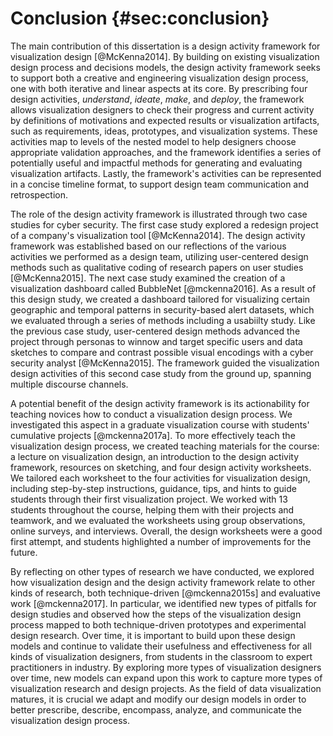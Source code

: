 # Conclusion {#sec:conclusion}

The main contribution of this dissertation is a design activity framework for
visualization design [@McKenna2014]. By building on existing visualization
design process and decisions models, the design activity framework seeks to
support both a creative and engineering visualization design process, one with
both iterative and linear aspects at its core. By prescribing four
design activities, _understand_, _ideate_, _make_, and _deploy_, the framework
allows visualization designers to check their progress and current activity by
definitions of motivations and expected results or visualization artifacts, such
as requirements, ideas, prototypes, and visualization systems. These activities
map to levels of the nested model to help designers choose appropriate validation
approaches, and the framework identifies a series of potentially useful and
impactful methods for generating and evaluating visualization artifacts. Lastly,
the framework's activities can be represented in a concise timeline format, to
support design team communication and retrospection.


The role of the design activity framework is illustrated through two case
studies for cyber security. The first case study explored a redesign project of
a company's visualization tool [@McKenna2014]. The design activity framework was
established based on our reflections of the various activities we performed as a
design team, utilizing user-centered design methods such as qualitative coding
of research papers on user studies [@McKenna2015]. The next case study examined
the creation of a visualization dashboard called BubbleNet [@mckenna2016]. As a
result of this design study, we created a dashboard tailored for visualizing
certain geographic and temporal patterns in security-based alert datasets, which
we evaluated through a series of methods including a usabiilty study. Like the
previous case study, user-centered design methods advanced the project through
personas to winnow and target specific users and data sketches to compare and
contrast possible visual encodings with a cyber security analyst [@McKenna2015].
The framework guided the visualization design activities of this second case
study from the ground up, spanning multiple discourse channels.


A potential benefit of the design activity framework is its actionability for
teaching novices how to conduct a visualization design process. We investigated
this aspect in a graduate visualization course with students' cumulative
projects [@mckenna2017a]. To more effectively teach the visualization design
process, we created teaching materials for the course: a lecture on
visualization design, an introduction to the design activity framework,
resources on sketching, and four design activity worksheets. We tailored each
worksheet to the four activities for visualization design, including
step-by-step instructions, guidance, tips, and hints to guide students through
their first visualization project. We worked with 13 students throughout the
course, helping them with their projects and teamwork, and we evaluated the
worksheets using group observations, online surveys, and interviews. Overall,
the design worksheets were a good first attempt, and students highlighted a
number of improvements for the future.


By reflecting on other types of research we have conducted, we explored how
visualization design and the design activity framework relate to other kinds of
research, both technique-driven [@mckenna2015s] and evaluative work
[@mckenna2017]. In particular, we identified new types of pitfalls for design
studies and observed how the steps of the visualization design process mapped to
both technique-driven prototypes and experimental design research. Over time, it
is important to build upon these design models and continue to validate their
usefulness and effectiveness for all kinds of visualization designers, from
students in the classroom to expert practitioners in industry. By exploring more
types of visualization designers over time, new models can expand upon this work
to capture more types of visualization research and design projects. As the
field of data visualization matures, it is crucial we adapt and modify our
design models in order to better prescribe, describe, encompass, analyze, and
communicate the visualization design process.

